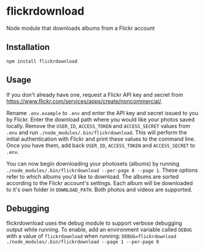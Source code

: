 # flickrdownload
Node module that downloads albums from a Flickr account

## Installation
`npm install flickrdownload`

## Usage
If you don't already have one, request a Flickr API key and secret from
https://www.flickr.com/services/apps/create/noncommercial/.

Rename `.env.example` to `.env` and enter the API key and secret issued to you
by Flickr. Enter the download path where you would like your photos saved
locally. Remove the `USER_ID`, `ACCESS_TOKEN` and `ACCESS_SECRET` values from
`.env` and run `./node_modules/.bin/flickrdownload`. This will perform the
initial authentication with Flickr and print these values to the command line.
Once you have them, add back `USER_ID`, `ACCESS_TOKEN` and `ACCESS_SECRET` to
`.env`.

You can now begin downloading your photosets (albums) by running
`./node_modules/.bin/flickrdownload --per-page 8 --page 1`.
These options refer to which albums you'd like to download.
The albums are sorted according to the Flickr account's settings.
Each album will be downloaded to it's own folder in `DOWNLOAD_PATH`.
Both photos and videos are supported.

## Debugging
flickrdownload uses the debug module to support verbose debugging output
while running. To enable, add an environment variable called `DEBUG` with a
value of `flickrdownload` when running:
`DEBUG=flickrdownload ./node_modules/.bin/flickrdownload --page 1 --per-page 8`
